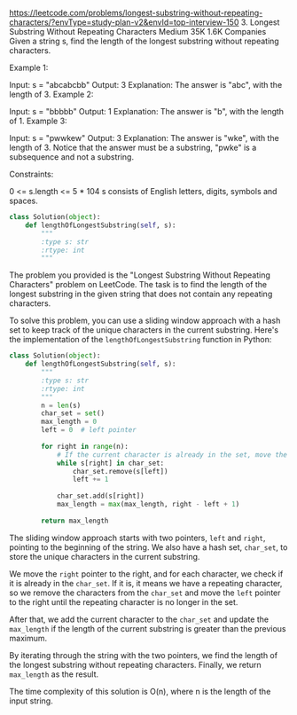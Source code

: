 https://leetcode.com/problems/longest-substring-without-repeating-characters/?envType=study-plan-v2&envId=top-interview-150
3. Longest Substring Without Repeating Characters
Medium
35K
1.6K
Companies
Given a string s, find the length of the longest 
substring
 without repeating characters.

 

Example 1:

Input: s = "abcabcbb"
Output: 3
Explanation: The answer is "abc", with the length of 3.
Example 2:

Input: s = "bbbbb"
Output: 1
Explanation: The answer is "b", with the length of 1.
Example 3:

Input: s = "pwwkew"
Output: 3
Explanation: The answer is "wke", with the length of 3.
Notice that the answer must be a substring, "pwke" is a subsequence and not a substring.
 

Constraints:

0 <= s.length <= 5 * 104
s consists of English letters, digits, symbols and spaces.

```python
class Solution(object):
    def lengthOfLongestSubstring(self, s):
        """
        :type s: str
        :rtype: int
        """
```

The problem you provided is the "Longest Substring Without Repeating Characters" problem on LeetCode. The task is to find the length of the longest substring in the given string that does not contain any repeating characters.

To solve this problem, you can use a sliding window approach with a hash set to keep track of the unique characters in the current substring. Here's the implementation of the `lengthOfLongestSubstring` function in Python:

```python
class Solution(object):
    def lengthOfLongestSubstring(self, s):
        """
        :type s: str
        :rtype: int
        """
        n = len(s)
        char_set = set()
        max_length = 0
        left = 0  # left pointer
        
        for right in range(n):
            # If the current character is already in the set, move the left pointer
            while s[right] in char_set:
                char_set.remove(s[left])
                left += 1
            
            char_set.add(s[right])
            max_length = max(max_length, right - left + 1)
        
        return max_length
```

The sliding window approach starts with two pointers, `left` and `right`, pointing to the beginning of the string. We also have a hash set, `char_set`, to store the unique characters in the current substring.

We move the `right` pointer to the right, and for each character, we check if it is already in the `char_set`. If it is, it means we have a repeating character, so we remove the characters from the `char_set` and move the `left` pointer to the right until the repeating character is no longer in the set.

After that, we add the current character to the `char_set` and update the `max_length` if the length of the current substring is greater than the previous maximum.

By iterating through the string with the two pointers, we find the length of the longest substring without repeating characters. Finally, we return `max_length` as the result.

The time complexity of this solution is O(n), where n is the length of the input string.